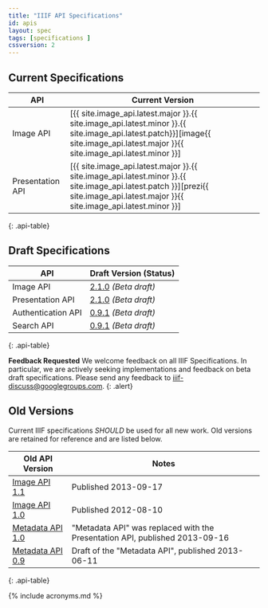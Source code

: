 ```yaml
---
title: "IIIF API Specifications"
id: apis
layout: spec
tags: [specifications ]
cssversion: 2
---
```


## Current Specifications

| API                | Current Version |
| ------------------ | --------------- |
| Image API          | [{{ site.image_api.latest.major }}.{{ site.image_api.latest.minor }}.{{ site.image_api.latest.patch}}][image{{ site.image_api.latest.major }}{{ site.image_api.latest.minor }}] |
| Presentation API   | [{{ site.image_api.latest.major }}.{{ site.image_api.latest.minor }}.{{ site.image_api.latest.patch }}][prezi{{ site.image_api.latest.major }}{{ site.image_api.latest.minor }}] |
{: .api-table}

## Draft Specifications

| API                | Draft Version (Status)     |
| ------------------ | ---------------------------- |
| Image API          | [2.1.0][image21] *(Beta draft)* |
| Presentation API   | [2.1.0][prezi21] *(Beta draft)* |
| Authentication API | [0.9.1][auth09] *(Beta draft)* |
| Search API         | [0.9.1][search09] *(Beta draft)* |
{: .api-table}

__Feedback Requested__
We welcome feedback on all IIIF Specifications. In particular, we are actively seeking implementations and feedback on beta draft specifications. Please send any feedback to [iiif-discuss@googlegroups.com][iiif-discuss].
{: .alert}

## Old Versions

Current IIIF specifications _SHOULD_ be used for all new work. Old versions are retained for reference and are listed below.

| Old API Version            | Notes |
| -------------------------- | ----- |
| [Image API 1.1][image11]   | Published 2013-09-17 |
| [Image API 1.0][image10]   | Published 2012-08-10 |
| [Metadata API 1.0][meta10] | "Metadata API" was replaced with the Presentation API, published 2013-09-16 |
| [Metadata API 0.9][meta09] | Draft of the "Metadata API", published 2013-06-11 |
{: .api-table}

[iiif-discuss]: mailto:iiif-discuss@googlegroups.com "Email Discussion List"
[image21]: /api/image/2.1/ "Image API v2.1"
[image20]: /api/image/2.0/ "Image API v2.0"
[image11]: /api/image/1.1/ "Image API v1.1"
[image10]: /api/image/1.0/ "Image API v1.0"
[prezi21]: /api/presentation/2.1/ "Presentation API v2.1"
[prezi20]: /api/presentation/2.0/ "Presentation API v2.0"
[meta10]: /api/metadata/1.0/ "Metadata API v1.0"
[meta09]: /api/metadata/0.9/ "Metadata API v0.9"
[auth09]: /api/auth/0.9/ "Authentication API v0.9"
[search09]: /api/search/0.9/ "Search API v0.9"

{% include acronyms.md %}
